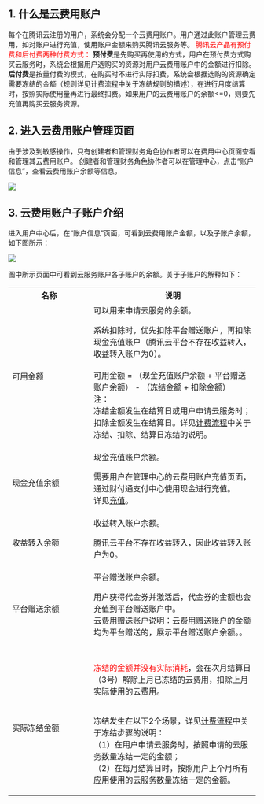 ## 1. 什么是云费用账户

每个在腾讯云注册的用户，系统会分配一个云费用账户。用户通过此账户管理云费用，如对账户进行充值，使用账户金额来购买腾讯云服务等。
<font color="red">腾讯云产品有预付费和后付费两种付费方式：</font> 
**预付费**是先购买再使用的方式，用户在预付费方式购买云服务时，系统会根据用户选购买的资源对用户云费用账户中的金额进行扣除。
**后付费**是按量付费的模式，在购买时不进行实际扣费，系统会根据选购的资源确定需要冻结的金额（规则详见计费流程中关于冻结规则的描述），在进行月度结算时，按照实际使用量再进行最终扣费。如果用户的云费用账户的余额<=0，则要先充值再购买云服务资源。 

## 2. 进入云费用账户管理页面

由于涉及到敏感操作，只有创建者和管理财务角色协作者可以在费用中心页面查看和管理其云费用账户。
创建者和管理财务角色协作者可以在管理中心，点击“账户信息”，查看云费用账户余额等信息。

![](//mccdn.qcloud.com/img5698ef4ddbf91.png)

## 3. 云费用账户子账户介绍

进入用户中心后，在“账户信息”页面，可看到云费用账户金额，以及子账户余额，如下图所示：

![](//mccdn.qcloud.com/img569f300e92741.png)

图中所示页面中可看到云服务账户各子账户的余额。关于子账户的解释如下：
<table class="t">
<tbody><tr>
<th width="150">名称
</th><th> 说明
</th></tr>
<tr>
<td> 可用金额
</td><td> 可以用来申请云服务的余额。<br>
<p>系统扣除时，优先扣除平台赠送账户，再扣除现金充值账户（腾讯云平台不存在收益转入，收益转入账户为0）。<br><br>
可用金额 = （现金充值账户余额 + 平台赠送账户余额） - （冻结金额 + 扣除金额）<br>
注：<br>
冻结金额发生在结算日或用户申请云服务时；扣除金额发生在结算日。详见<a href="/doc/product/285/计费流程" title="计费流程">计费流程</a>中关于冻结、扣除、结算日冻结的说明。
</p>
</td></tr>
<tr>
<td> 现金充值余额
</td><td> 现金充值账户余额。<br>
<p>需要用户在管理中心的云费用账户充值页面，通过财付通支付中心使用现金进行充值。<br>详见<a href="/doc/product/285/充值" title="充值">充值</a>。
</p>
</td></tr>
<tr>
<td> 收益转入余额
</td><td> 收益转入账户余额。<br>
<p>腾讯云平台不存在收益转入，因此收益转入账户为0。
</p>
</td></tr>
<tr>
<td> 平台赠送余额
</td><td> 平台赠送账户余额。<br>
<p>用户获得代金券并激活后，代金券的金额也会充值到平台赠送账户中。<br>
云费用赠送账户说明：云费用赠送账户的金额均为平台赠送的，展示平台赠送账户余额。。<br>
</p>
</td></tr>
<tr>
<td colspan="2"> &nbsp;
</td></tr>
<tr>
<td> 实际冻结金额
</td><td> <font color="red">冻结的金额并没有实际消耗</font>，会在次月结算日（3号）解除上月已冻结的云费用，扣除上月实际使用的云费用。
<p><br>
冻结发生在以下2个场景，详见<a href="/doc/product/285/计费流程" title="计费流程">计费流程</a>中关于冻结步骤的说明：<br>
（1）在用户申请云服务时，按照申请的云服务数量冻结一定的金额；<br>
（2）在每月结算日时，按照用户上个月所有应用使用的云服务数量冻结一定的金额。<br>
</p>
</td></tr></tbody></table>
